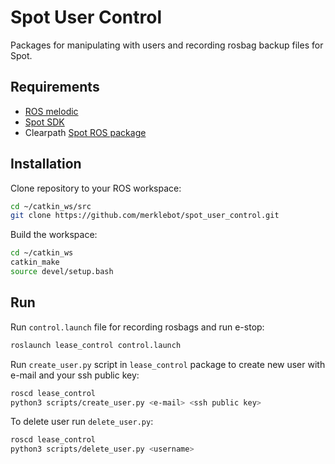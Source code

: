 # Spot User Control

Packages for manipulating with users and recording rosbag backup files for Spot.

## Requirements

* [ROS melodic](http://wiki.ros.org/melodic/Installation/Ubuntu)
* [Spot SDK](https://github.com/boston-dynamics/spot-sdk/blob/master/docs/python/quickstart.md)
* Clearpath [Spot ROS package](https://clearpathrobotics.com/assets/guides/melodic/spot-ros/ros_setup.html)

## Installation 

Clone repository to your ROS workspace:
```bash
cd ~/catkin_ws/src
git clone https://github.com/merklebot/spot_user_control.git
```
Build the workspace:
```bash
cd ~/catkin_ws
catkin_make
source devel/setup.bash
```

## Run

Run `control.launch` file for recording rosbags and run e-stop:
```bash
roslaunch lease_control control.launch
```
Run `create_user.py` script in `lease_control` package to create new user with e-mail and your ssh public key:
```bash
roscd lease_control
python3 scripts/create_user.py <e-mail> <ssh public key>
```
To delete user run `delete_user.py`:
```bash
roscd lease_control
python3 scripts/delete_user.py <username>
```
